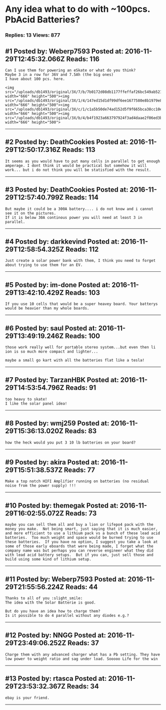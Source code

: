 # Any idea what to do with ~100pcs. PbAcid Batteries?

### Replies: 13 Views: 877

## \#1 Posted by: Weberp7593 Posted at: 2016-11-29T12:45:32.066Z Reads: 116

```
Can I use them for powering an eSkate or what do you think?
Maybe 3 in a row for 36V and 7.5Ah (the big ones)
I have about 100 pcs. here.

<img src="/uploads/db1493/original/3X/7/b/7b0172d08db1177ffeffaf26bc549ab521f66d53.JPG" width="666" height="500"><img src="/uploads/db1493/original/3X/1/4/147ed15d1df99df6ee1677580e8b1979e81c220b.JPG" width="666" height="500"><img src="/uploads/db1493/original/3X/c/1/c1a5b50de74ad152d5f9f665bca38cc10e0ec353.JPG" width="666" height="500"><img src="/uploads/db1493/original/3X/b/4/b4f1923a663797924f3ad4daae2f06ed3bbfb195.JPG" width="666" height="500">
```

---
## \#2 Posted by: DeathCookies Posted at: 2016-11-29T12:50:17.316Z Reads: 113

```
It seems as you would have to put many cells in parallel to get enough amperage. I dont think it would be practical but somehow it will work... but i do not think you will be statisfied with the result.
```

---
## \#3 Posted by: DeathCookies Posted at: 2016-11-29T12:57:40.799Z Reads: 114

```
But maybe it could be a 300A battery.... i do not know and i cannot see it on the pictures.
If it is below 30A continous power you will need at least 3 in parallel.
```

---
## \#4 Posted by: darkkevind Posted at: 2016-11-29T12:58:54.325Z Reads: 112

```
Just create a solar power bank with them, I think you need to forget about trying to use them for an EV.
```

---
## \#5 Posted by: im-done Posted at: 2016-11-29T13:42:10.429Z Reads: 103

```
If you use 10 cells that would be a super heavey board. Your batterys would be heavier than my whole boards.
```

---
## \#6 Posted by: saul Posted at: 2016-11-29T13:49:19.246Z Reads: 100

```
those work really well for portable stereo system...but even then li ion is so much more compact and lighter...

maybe a small go kart with all the batteries flat like a tesla!
```

---
## \#7 Posted by: TarzanHBK Posted at: 2016-11-29T14:53:54.796Z Reads: 91

```
too heavy to skate!
I like the solar panel idea!
```

---
## \#8 Posted by: wmj259 Posted at: 2016-11-29T15:36:13.020Z Reads: 83

```
how the heck would you put 3 10 lb batteries on your board?
```

---
## \#9 Posted by: akira Posted at: 2016-11-29T15:51:38.537Z Reads: 77

```
Make a top notch HIFI Amplifier running on batteries (no residual noise from the power supply) !!!
```

---
## \#10 Posted by: themegak Posted at: 2016-11-29T16:02:55.072Z Reads: 73

```
maybe you can sell them all and buy a lion or lifepo4 pack with the money you make.  Not being smart, just saying that it is much easier, and more efficient to use a lithium pack vs a bunch of these lead acid batteries.  Too much weight and space would be burned trying to use these batteries.  If you have no option, I suggest you take a look at some of those early eboards that were being made, I forget what the company name was but perhaps you can reverse engineer what they did with lead acid battery setups.  But if you can, just sell those and build using some kind of lithium setup.
```

---
## \#11 Posted by: Weberp7593 Posted at: 2016-11-29T21:55:56.224Z Reads: 44

```
Thanks to all of you :slight_smile:
The idea with the Solar Batterie is good.

But do you have an idea how to charge them?
Is it possible to do 4 parallel without any diodes e.g.?
```

---
## \#12 Posted by: NNGG Posted at: 2016-11-29T23:49:06.252Z Reads: 37

```
Charge them with any advanced charger what has a Pb setting. They have low power to weight ratio and sag under load. Sooooo Life for the win
```

---
## \#13 Posted by: rtasca Posted at: 2016-11-29T23:53:32.367Z Reads: 34

```
ebay is your friend.
```

---
